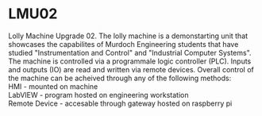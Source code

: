 # LMU02
Lolly Machine Upgrade 02.
The lolly machine is a demonstarting unit that showcases the capabilites of Murdoch Engineering students that have studied "Instrumentation and Control" and "Industrial Computer Systems". The machine is controlled via a programmale logic controller (PLC). Inputs and outputs (IO) are read and written via remote devices. Overall control of the machine can be acheived through any of the following methods:\
HMI - mounted on machine\
LabVIEW - program hosted on engineering workstation\
Remote Device - accesable through gateway hosted on raspberry pi
